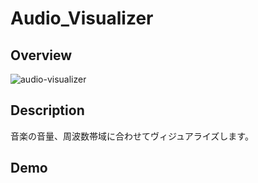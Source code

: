 # Audio_Visualizer

## Overview
![audio-visualizer](https://user-images.githubusercontent.com/33841025/39511204-90127786-4e27-11e8-8024-fdc7920ff000.gif)

## Description
音楽の音量、周波数帯域に合わせてヴィジュアライズします。

## Demo
